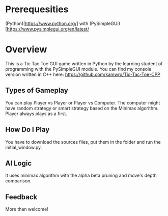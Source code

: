 # Prerequesities

(Python)[https://www.python.org/] with (PySimpleGUI)[https://www.pysimplegui.org/en/latest/

# Overview

This is a Tic Tac Toe GUI game written in Python by the learning student of programming with the PySimpleGUI module.
You can find my console version written in C++ here: https://github.com/kamwro/Tic-Tac-Toe-CPP

## Types of Gameplay

You can play Player vs Player or Player vs Computer. The computer might have random strategy or smart strategy based on the Minimax algorithm.
Player always plays as a first.

## How Do I Play

You have to download the sources files, put them in the folder and run the initial_window.py.

## AI Logic

It uses minimax algorithm with the alpha beta pruning and move's depth comparison.

## Feedback

More than welcome!
